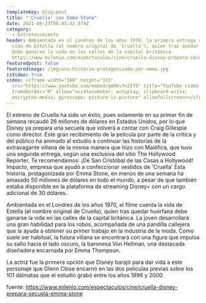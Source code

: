 ```yaml
---
templateKey: blog-post
title: "'Cruella' con Emma Stone"
date: 2021-06-23T06:45:42.574Z
category:
  - Entretenimiento
header: Ambientada en el Londres de los años 1970, la primera entrega cuenta la
  vida de Estella (el nombre original de 'Cruella'), quien tras quedar huérfana
  debe ganarse la vida en las calles de la capital británica.
  https://www.milenio.com/espectaculos/cine/cruella-disney-prepara-secuela-emma-stone
featuredpost: false
featuredimage: /img/una-historia-protagonizada-por-emma.jpg
isVideo: true
video: <iframe width="560" height="315"
  src="https://www.youtube.com/embed/gmRKv7n2If8" title="YouTube video player"
  frameborder="0" allow="accelerometer; autoplay; clipboard-write;
  encrypted-media; gyroscope; picture-in-picture" allowfullscreen></iframe>
---
```

El estreno de Cruella ha sido un éxito, pues solamente en su primer fin de semana recaudó 26 millones de dólares en Estados Unidos, por lo que Disney ya prepara una secuela que volverá a contar con Craig Gillespie como director. Este gran recibimiento de la película por parte de la crítica y del público ha animado al estudio a continuar las historias de la extravagante villana de la misma manera que hizo con Maléfica, que tuvo una segunda entrega, según una exclusiva del sitio The Hollywood Reporter. Te recomendamos: ¡De San Cristóbal de las Casas a Hollywood! Impacto, empresa que ayudó a confeccionar vestidos de 'Cruella' Esta historia, protagonizada por Emma Stone, en menos de una semana ha amasado 50 millones de dólares en todo el mundo, a pesar de que también estaba disponible en la plataforma de streaming Disney+ con un cargo adicional de 30 dólares. 

Ambientada en el Londres de los años 1970, el filme cuenta la vida de Estella (el nombre original de Cruella), quien tras quedar huérfana debe ganarse la vida en las calles de la capital británica. La joven desarrollará una gran habilidad para los robos, acompañada de una pandilla callejera que la ayuda a obtener su primer trabajo en la industria de la moda. Como suele ser habitual, la futura villana se encontrará con una figura que impulsa su salto hacia el lado oscuro, la baronesa Von Hellman, una destacada diseñadora encarnada por Emma Thompson.

La actriz fue la primera opción que Disney barajó para dar vida a este personaje que Glenn Close encarnó en las dos películas previas sobre los 101 dálmatas que el estudió grabó entre los años 1996 y 2000. 

fuente: https://www.milenio.com/espectaculos/cine/cruella-disney-prepara-secuela-emma-stone